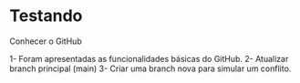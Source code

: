 # Testando
Conhecer o GitHub

1- Foram apresentadas as funcionalidades básicas do GitHub.
2- Atualizar branch principal (main)
3- Criar uma branch nova para simular um conflito.

